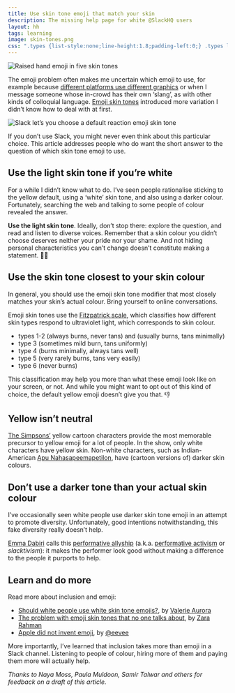 ```yaml
---
title: Use skin tone emoji that match your skin
description: The missing help page for white @SlackHQ users
layout: hh
tags: learning
image: skin-tones.png
css: ".types {list-style:none;line-height:1.8;padding-left:0;} .types li::before{margin-right:0.3em} .t1::before{content:'👍🏻'} .t3::before{content:'👍🏼'} .t4::before{content:'👍🏽'} .t5::before{content:'👍🏾'} .t6::before{content:'👍🏿'}"
---
```


![Raised hand emoji in five skin tones](skin-tones.png)

The emoji problem often makes me uncertain which emoji to use, for example because
[different platforms use different graphics](https://www.sciencefriday.com/segments/that-emoji-youre-sending-is-open-to-interpretation/)
or when I message someone whose in-crowd has their own ‘slang’, as with other kinds of colloquial language.
[Emoji skin tones](https://en.wikipedia.org/wiki/Emoji#Skin_color) introduced more variation I didn’t know how to deal with at first.

![Slack let’s you choose a default reaction emoji skin tone](slack-default-skin-tone.png)

If you don’t use Slack, you might never even think about this particular choice.
This article addresses people who do want the short answer to the question of which skin tone emoji to use.

## Use the light skin tone if you’re white

For a while I didn’t know what to do.
I’ve seen people rationalise sticking to the yellow default, using a ‘white’ skin tone, and also using a darker colour.
Fortunately, searching the web and talking to some people of colour revealed the answer. 

**Use the light skin tone**.
Ideally, don’t stop there: explore the question, and read and listen to diverse voices.
Remember that a skin colour you didn’t choose deserves neither your pride nor your shame.
And not hiding personal characteristics you can’t change doesn’t constitute making a statement. 👍🏻

## Use the skin tone closest to your skin colour

In general, you should use the emoji skin tone modifier that most closely matches your skin’s actual colour.
Bring yourself to online conversations.

Emoji skin tones use the [Fitzpatrick scale](https://en.wikipedia.org/wiki/Fitzpatrick_scale),
which classifies how different skin types respond to ultraviolet light, which corresponds to skin colour.

<ul class="types">
<li class="t1">types 1-2 (always burns, never tans) and (usually burns, tans minimally)</li>
<li class="t3">type 3 (sometimes mild burn, tans uniformly)</li>
<li class="t4">type 4 (burns minimally, always tans well)</li>
<li class="t5">type 5 (very rarely burns, tans very easily)</li>
<li class="t6">type 6 (never burns)</li>
</ul>

This classification may help you more than what these emoji look like on your screen, or not.
And while you might want to opt out of this kind of choice, the default yellow emoji doesn’t give you that. 👎

## Yellow isn’t neutral

[The Simpsons’](https://en.wikipedia.org/wiki/The_Simpsons) yellow cartoon characters provide the most memorable precursor to yellow emoji for a lot of people.
In the show, only white characters have yellow skin.
Non-white characters, such as Indian-American
[Apu Nahasapeemapetilon](https://en.wikipedia.org/wiki/Apu_Nahasapeemapetilon),
have (cartoon versions of) darker skin colours.

## Don’t use a darker tone than your actual skin colour

I’ve occasionally seen white people use darker skin tone emoji in an attempt to promote diversity.
Unfortunately, good intentions notwithstanding, this fake diversity really doesn’t help.

[Emma Dabiri](https://en.wikipedia.org/wiki/Emma_Dabiri) calls this
[performative allyship](https://forge.medium.com/performative-allyship-is-deadly-c900645d9f1f)
(a.k.a. [performative activism](https://en.wikipedia.org/wiki/Performative_activism) or _slacktivism_):
it makes the performer look good without making a difference to the people it purports to help.

## Learn and do more

Read more about inclusion and emoji:

* [Should white people use white skin tone emojis?](https://dearally.com/2019/06/25/10-should-white-people-use-white-skin-tone-emojis/), by [Valerie Aurora](http://valerieaurora.org)
* [The problem with emoji skin tones that no one talks about](https://www.dailydot.com/irl/skin-tone-emoji/), by [Zara Rahman](https://twitter.com/zararah)
* [Apple did not invent emoji](https://eev.ee/blog/2016/04/12/apple-did-not-invent-emoji/), by [@eevee](https://twitter.com/eevee)

More importantly, I’ve learned that inclusion takes more than emoji in a Slack channel.
Listening to people of colour, hiring more of them and paying them more will actually help.

_Thanks to Naya Moss, Paula Muldoon, Samir Talwar and others for feedback on a draft of this article._
